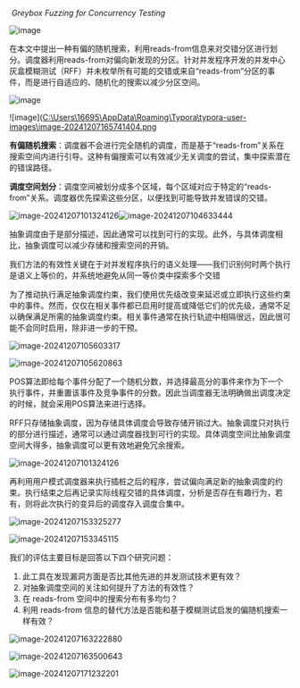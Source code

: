 ​									*Greybox Fuzzing for Concurrency Testing*

![image](https://github.com/Xidian-ICTT-GZ/Academic_Blog/blob/main/images/2024-12-8/%E4%B9%90%E8%A7%82%E4%B8%8E%E6%82%B2%E8%A7%82%E5%B9%B6%E5%8F%91%E6%B5%8B%E8%AF%95.png)


在本文中提出一种有偏的随机搜索，利用reads-from信息来对交错分区进行划分。调度器利用reads-from对偏向新发现的分区。针对并发程序开发的并发中心灰盒模糊测试（RFF）并未枚举所有可能的交错或来自“reads-from”分区的事件，而是进行自适应的、随机化的搜索以减少分区空间。

![image]([C:\Users\16695\AppData\Roaming\Typora\typora-user-images\image-20241207100545044.png](https://github.com/Xidian-ICTT-GZ/Academic_Blog/blob/main/images/2024-12-8/%E7%A4%BA%E4%BE%8B%E7%A8%8B%E5%BA%8F.png))

![image]([C:\Users\16695\AppData\Roaming\Typora\typora-user-images\image-20241207165741404.png](https://github.com/Xidian-ICTT-GZ/Academic_Blog/blob/main/images/2024-12-8/reads-from%E5%AF%B9%E7%A4%BA%E4%BE%8B.png)



**有偏随机搜索**：调度器不会进行完全随机的调度，而是基于“reads-from”关系在搜索空间内进行引导。这种有偏搜索可以有效减少无关调度的尝试，集中探索潜在的错误路径。

**调度空间划分**：调度空间被划分成多个区域，每个区域对应于特定的“reads-from”关系。调度器优先探索这些分区，以便找到可能导致并发错误的交错。

![image-20241207101324126](C:\Users\16695\AppData\Roaming\Typora\typora-user-images\image-20241207101324126.png)![image-20241207104633444](C:\Users\16695\AppData\Roaming\Typora\typora-user-images\image-20241207104633444.png)

抽象调度由于是部分描述，因此通常可以找到可行的实现。此外，与具体调度相比，抽象调度可以减少存储和搜索空间的开销。

我们方法的有效性关键在于对并发程序执行的语义处理——我们识别何时两个执行是语义上等价的，并系统地避免从同一等价类中探索多个交错

为了推动执行满足抽象调度约束，我们使用优先级改变来延迟或立即执行这些约束中的事件。然而，仅仅在相关事件都已启用时提高或降低它们的优先级，通常不足以确保满足所需的抽象调度约束。相关事件通常在执行轨迹中相隔很远，因此很可能不会同时启用，除非进一步的干预。



![image-20241207105603317](C:\Users\16695\AppData\Roaming\Typora\typora-user-images\image-20241207105603317.png)



![image-20241207105620863](C:\Users\16695\AppData\Roaming\Typora\typora-user-images\image-20241207105620863.png)

POS算法即给每个事件分配了一个随机分数，并选择最高分的事件来作为下一个执行事件，并重置该事件及竞争事件的分数。因此当调度器无法明确做出调度决定的时候，就会采用POS算法来进行选择。

RFF只存储抽象调度，因为存储具体调度会导致存储开销过大。抽象调度只对执行的部分进行描述，通常可以通过调度器找到可行的实现。具体调度空间比抽象调度空间大得多，抽象调度可以更有效地避免冗余搜索。

![image-20241207101324126](C:\Users\16695\AppData\Roaming\Typora\typora-user-images\image-20241207101324126.png)

再利用用户模式调度器来执行插桩之后的程序，尝试偏向满足新的抽象调度的约束。执行结束之后再记录实际线程交错的具体调度，分析是否存在有趣行为，若有，则将此次执行的变异后的调度存入调度合集中。

![image-20241207153325277](C:\Users\16695\AppData\Roaming\Typora\typora-user-images\image-20241207153325277.png)

![image-20241207153345115](C:\Users\16695\AppData\Roaming\Typora\typora-user-images\image-20241207153345115.png)

我们的评估主要目标是回答以下四个研究问题：

1. 此工具在发现漏洞方面是否比其他先进的并发测试技术更有效？
2. 对抽象调度空间的关注如何提升了方法的有效性？
3. 在 reads-from 空间中的搜索分布有多均匀？
4. 利用 reads-from 信息的替代方法是否能和基于模糊测试启发的偏随机搜索一样有效？



![image-20241207163222880](C:\Users\16695\AppData\Roaming\Typora\typora-user-images\image-20241207163222880.png)

![image-20241207163500643](C:\Users\16695\AppData\Roaming\Typora\typora-user-images\image-20241207163500643.png)

![image-20241207171232201](C:\Users\16695\AppData\Roaming\Typora\typora-user-images\image-20241207171232201.png)
